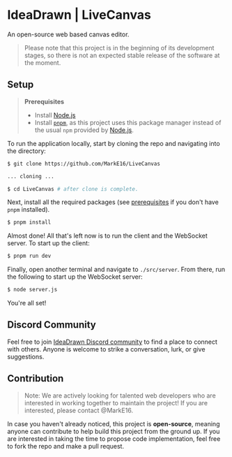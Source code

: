 # IdeaDrawn | LiveCanvas

An open-source web based canvas editor.

> Please note that this project is in the beginning of its development stages, so there is not an expected stable release of the software at the moment.

## Setup

> **Prerequisites**
>
> - Install [Node.js](https://nodejs.org/)
> - Install [`pnpm`](https://pnpm.io/), as this project uses this package manager instead of the usual `npm` provided by [Node.js](https://nodejs.org/).

To run the application locally, start by cloning the repo and navigating into the directory:

```bash
$ git clone https://github.com/MarkE16/LiveCanvas

... cloning ...

$ cd LiveCanvas # after clone is complete.
```

Next, install all the required packages (see [prerequisites](https://github.com/MarkE16/LiveCanvas#prerequisites) if you don't have `pnpm` installed).

```bash
$ pnpm install
```

Almost done! All that's left now is to run the client and the WebSocket server. To start up the client:

```bash
$ pnpm run dev
```

Finally, open another terminal and navigate to `./src/server`. From there, run the following to start up the WebSocket server:

```bash
$ node server.js
```

You're all set!

## Discord Community

Feel free to join [IdeaDrawn Discord community](https://discord.gg/ideas) to find a place to connect with others. Anyone is welcome to strike a conversation, lurk, or give suggestions.

## Contribution

> Note: We are actively looking for talented web developers who are interested in working together
> to maintain the project! If you are interested, please contact @MarkE16.

In case you haven't already noticed, this project is **open-source**, meaning anyone can contribute to help build this project from the ground up. If you are interested in
taking the time to propose code implementation, feel free to fork the repo and make a pull request.
